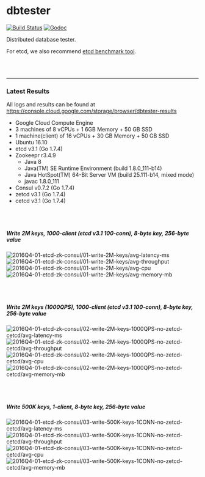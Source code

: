 # dbtester

[![Build Status](https://img.shields.io/travis/coreos/dbtester.svg?style=flat-square)](https://travis-ci.org/coreos/dbtester) [![Godoc](http://img.shields.io/badge/go-documentation-blue.svg?style=flat-square)](https://godoc.org/github.com/coreos/dbtester)

Distributed database tester.

For etcd, we also recommend [etcd benchmark tool](https://github.com/coreos/etcd/tree/master/tools/benchmark).

<br><br><hr>
### Latest Results

All logs and results can be found at https://console.cloud.google.com/storage/browser/dbtester-results

- Google Cloud Compute Engine
- 3 machines of 8 vCPUs + 1 6GB Memory + 50 GB SSD
- 1 machine(client) of 16 vCPUs + 30 GB Memory + 50 GB SSD
- Ubuntu 16.10
- etcd v3.1 (Go 1.7.4)
- Zookeepr r3.4.9
  - Java 8
  - Java(TM) SE Runtime Environment (build 1.8.0_111-b14)
  - Java HotSpot(TM) 64-Bit Server VM (build 25.111-b14, mixed mode)
  - javac 1.8.0_111
- Consul v0.7.2 (Go 1.7.4)
- zetcd v3.1 (Go 1.7.4)
- cetcd v3.1 (Go 1.7.4)


<br><br>
##### Write 2M keys, 1000-client (etcd v3.1 100-conn), 8-byte key, 256-byte value

<img src="https://storage.googleapis.com/dbtester-results/2016Q4-01-etcd-zk-consul/01-write-2M-keys/avg-latency-ms.svg" alt="2016Q4-01-etcd-zk-consul/01-write-2M-keys/avg-latency-ms">

<img src="https://storage.googleapis.com/dbtester-results/2016Q4-01-etcd-zk-consul/01-write-2M-keys/avg-throughput.svg" alt="2016Q4-01-etcd-zk-consul/01-write-2M-keys/avg-throughput">

<img src="https://storage.googleapis.com/dbtester-results/2016Q4-01-etcd-zk-consul/01-write-2M-keys/avg-cpu.svg" alt="2016Q4-01-etcd-zk-consul/01-write-2M-keys/avg-cpu">

<img src="https://storage.googleapis.com/dbtester-results/2016Q4-01-etcd-zk-consul/01-write-2M-keys/avg-memory-mb.svg" alt="2016Q4-01-etcd-zk-consul/01-write-2M-keys/avg-memory-mb">


<br><br>
##### Write 2M keys (1000QPS), 1000-client (etcd v3.1 100-conn), 8-byte key, 256-byte value

<img src="https://storage.googleapis.com/dbtester-results/2016Q4-01-etcd-zk-consul/02-write-2M-keys-1000QPS-no-zetcd-cetcd/avg-latency-ms.svg" alt="2016Q4-01-etcd-zk-consul/02-write-2M-keys-1000QPS-no-zetcd-cetcd/avg-latency-ms">

<img src="https://storage.googleapis.com/dbtester-results/2016Q4-01-etcd-zk-consul/02-write-2M-keys-1000QPS-no-zetcd-cetcd/avg-throughput.svg" alt="2016Q4-01-etcd-zk-consul/02-write-2M-keys-1000QPS-no-zetcd-cetcd/avg-throughput">

<img src="https://storage.googleapis.com/dbtester-results/2016Q4-01-etcd-zk-consul/02-write-2M-keys-1000QPS-no-zetcd-cetcd/avg-cpu.svg" alt="2016Q4-01-etcd-zk-consul/02-write-2M-keys-1000QPS-no-zetcd-cetcd/avg-cpu">

<img src="https://storage.googleapis.com/dbtester-results/2016Q4-01-etcd-zk-consul/02-write-2M-keys-1000QPS-no-zetcd-cetcd/avg-memory-mb.svg" alt="2016Q4-01-etcd-zk-consul/02-write-2M-keys-1000QPS-no-zetcd-cetcd/avg-memory-mb">


<br><br>
##### Write 500K keys, 1-client, 8-byte key, 256-byte value

<img src="https://storage.googleapis.com/dbtester-results/2016Q4-01-etcd-zk-consul/03-write-500K-keys-1CONN-no-zetcd-cetcd/avg-latency-ms.svg" alt="2016Q4-01-etcd-zk-consul/03-write-500K-keys-1CONN-no-zetcd-cetcd/avg-latency-ms">

<img src="https://storage.googleapis.com/dbtester-results/2016Q4-01-etcd-zk-consul/03-write-500K-keys-1CONN-no-zetcd-cetcd/avg-throughput.svg" alt="2016Q4-01-etcd-zk-consul/03-write-500K-keys-1CONN-no-zetcd-cetcd/avg-throughput">

<img src="https://storage.googleapis.com/dbtester-results/2016Q4-01-etcd-zk-consul/03-write-500K-keys-1CONN-no-zetcd-cetcd/avg-cpu.svg" alt="2016Q4-01-etcd-zk-consul/03-write-500K-keys-1CONN-no-zetcd-cetcd/avg-cpu">

<img src="https://storage.googleapis.com/dbtester-results/2016Q4-01-etcd-zk-consul/03-write-500K-keys-1CONN-no-zetcd-cetcd/avg-memory-mb.svg" alt="2016Q4-01-etcd-zk-consul/03-write-500K-keys-1CONN-no-zetcd-cetcd/avg-memory-mb">


